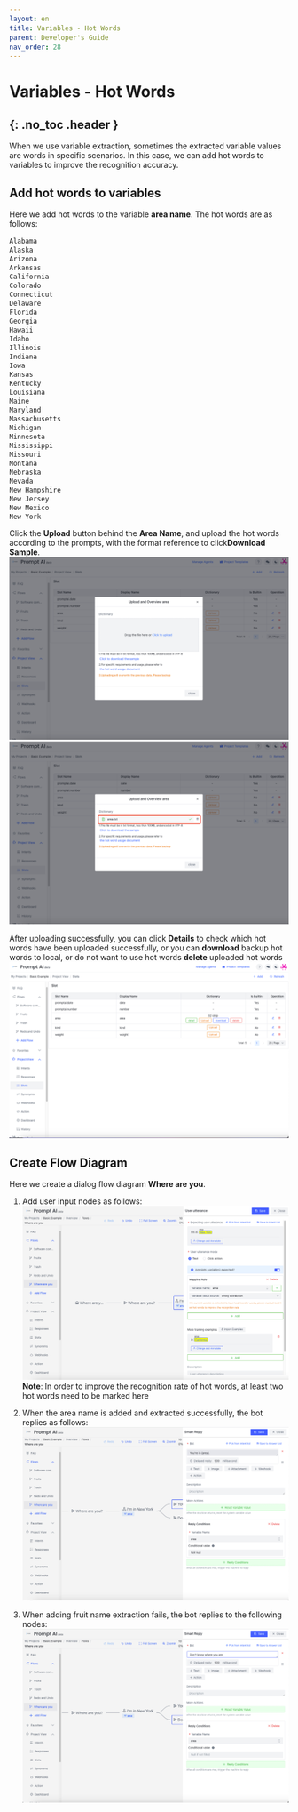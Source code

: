 ```yaml
---
layout: en
title: Variables - Hot Words
parent: Developer's Guide
nav_order: 28
---
```


# Variables - Hot Words
{: .no_toc .header }
---

When we use variable extraction, sometimes the extracted variable values are words in specific scenarios. In this case, we can add hot words to variables to improve the recognition accuracy.

## Add hot words to variables

Here we add hot words to the variable **area name**. The hot words are as follows:

```text
Alabama
Alaska
Arizona
Arkansas
California
Colorado
Connecticut
Delaware
Florida
Georgia
Hawaii
Idaho
Illinois
Indiana
Iowa
Kansas
Kentucky
Louisiana
Maine
Maryland
Massachusetts
Michigan
Minnesota
Mississippi
Missouri
Montana
Nebraska
Nevada
New Hampshire
New Jersey
New Mexico
New York
```
Click the **Upload** button behind the **Area Name**, and upload the hot words according to the prompts, with the format reference to click**Download Sample**.
![dict-01](/assets/images/tutorial/dict/dict-01.png)
![dict-02](/assets/images/tutorial/dict/dict-02.png)

After uploading successfully, you can click **Details** to check which hot words have been uploaded successfully, or you can **download** backup hot words to local, or do not want to use hot words **delete** uploaded hot words
![dict-03](/assets/images/tutorial/dict/dict-03.png)

## Create Flow Diagram

Here we create a dialog flow diagram **Where are you**.

1. Add user input nodes as follows:
   ![dict-04](/assets/images/tutorial/dict/dict-04.png)
   **Note**: In order to improve the recognition rate of hot words, at least two hot words need to be marked here
2. When the area name is added and extracted successfully, the bot replies as follows:
   ![dict-05](/assets/images/tutorial/dict/dict-05.png)

3. When adding fruit name extraction fails, the bot replies to the following nodes:
   ![dict-08](/assets/images/tutorial/dict/dict-06.png)

